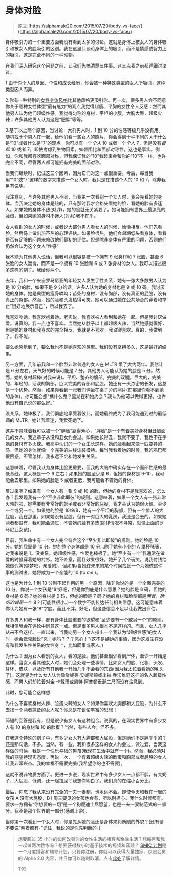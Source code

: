 # 身体对脸

> 原文:[https://alphamale20.com/2015/07/20/body-vs-face/](https://alphamale20.com/2015/07/20/body-vs-face/)

身体吸引力的一个重要方面我没有看到太多的讨论。这就是身体上被女人的身体吸引和被女人的脸吸引的区别。我在这里只谈论身体上的吸引，而不是情感或智力上的吸引，这是完全不同的一种动物。

在我们深入研究这个问题之前，让我们先搞清楚三件事。这三点我之前都详细讨论过。

1.由于你个人的基因、个性和成长经历，你会被一种特殊类型的女人所吸引，这种类型因人而异。

2.你有一种特别的[女性身体风格](https://blackdragonblog.com/2015/04/20/female-body-types-men-prefer/)比其他风格更吸引你。再一次，很多男人会不同意你关于哪种女性体型“最有魅力”的观点我觉得超瘦、平胸的女性令人反感；然而其他男人认为他们超级性感。我觉得匀称的身材，平坦的小腹，大胸大臀，超级火辣；许多其他男人认为这是“肥胖”等等。

3.基于以上两个原因，当讨论一大群男人时，1 到 10 分的性感等级几乎没有用。随机找十个男人在一起，给他们看一些女人的照片，你会得到十种不同的关于什么是“10”或者什么是“7”的观点。你可以有一个*个人* 10 或者一个*个人* 7，但是没有*目标* 10 或者 7。即使考虑到生物因素，如臀围比和面部对称性，这也是事实。例如，你和我都喜欢面部对称，但我保证我的“10”看起来会和你的“10”不一样，也许完全不同，尽管两人都可能拥有完美的面部对称。

当我们继续时，记住这三个因素，因为它们对这一点很重要。今后，每当我用“10”或“7”这样的数字来描述一个女人时，我只是在描述个人的 10 和 7，除非我另有说明。

我注意到，与许多其他男人不同，当我第一次看到一个女人时，我会先看她的身体。当我决定她的身体是热的，只有那时我才会抬头看她的脸，看她的脸有多迷人。如果她的身体不热(对*我*)，她的脸就无关紧要了。她可能拥有世界上最漂亮的脸蛋，但如果她的身材不迷人(对*我*)我不在乎。

女人看别的女人的时候，或者说大部分男人看女人的时候，恰恰相反。他们先看脸，然后马上做出热不热的心理评估。如果脸很热，他们会*然后*低头看身体，看看是否有足够的问题来修改他们最初的评估。但是除非身体有严重的问题，否则他们仍然会认为这个女人“性感”

我不能为其他男人说话，但我可以很容易被一个拥有 9 张身材和 7 张脸，甚至 6 张脸的女人赢得，而不是一个拥有 10 张脸和 6 或 7 张身材的女人。我可以描述很多这样的例子。我给你两个。

去年，我和一个来自罗马尼亚的年轻女人发生了性关系，她有一张大多数男人认为是 10 分的脸，如果不是 9 分的话。许多人认为她的身材也是 9 或 10 码。我讨厌她的身体。她是典型的瘦骨嶙峋；苗条的身材，没有胸部，没有真正的屁股，没有真正的臀部。然而，她的脸和头发热得可笑，她可以通过她在公共场合的穿着和举止“很好地展示自己”，所以我去了。

我喜欢吻她。我喜欢抱着她。老实说，我喜欢被人看到和她在一起。但是我讨厌做爱。说真的。我一点也不喜欢。当然她从脖子以上都超级火辣，当然她感觉很好，但是她的身材和我喜欢的完全相反，我就是不喜欢。我*试着*喜欢。真的，我做到了。我不能。

要么她感觉到了，要么我也不是她喜欢的类型。我们没有坚持多久，这是最好的结果。

另一方面，几年前我和一个脸型非常普通的女人在 MLTR 呆了大约两年。我估计是 6 分左右，天气好的时候可能是 7 分。其他男人可能认为她的脸是 5 分。然而，她的身材超棒(对我来说)。平坦、整齐的腹部。完美的双腿。巨大的，完美的，年轻的，活泼的胸部。巨大完美的臀部和屁股。她还有一头浓密的长发，这总是一个优势。然而，如果你看到一张我们俩坐在桌子旁的照片(在那里你看不到她的身体)，你可能会想“搞什么鬼？黑龙在和她约会？我认为他可以做得更好。也许他没有自己说的那么好。”

没关系。她棒极了，我们彻底地享受着彼此，而她最终成为了我可能遇到过的最低调的 MLTR。她让我着迷，我爱死她了。

这并不意味着我可以被一个“胖脸”赢得芳心，“胖脸”是一个有着美妙身材但丑陋面孔的女人。我这辈子从没和丑女约会过。如果她长得丑，我就不要了，我也不在乎她的身材有多火辣。我高中认识的一个女生长这样。她的脸看起来像一匹变异的马，但她的身体就像一个完美的曲线泳装模特。每当我看着她的时候，我的鸡巴都很困惑。不管怎样，我永远不会和她发生关系。

这意味着，尽管我认为身体比脸更重要，但我的大脑中确实存在一个面部性感的最低基线。这大概是一个 6 左右；如果她的脸至少是 6，但她的身材是 9-10，我可能会去那里。如果她的脸是 5 或者更低，我可能会不管她的身体。

反过来呢？如果有一个女人有一张 9 或 10 的脸，但她的身材不是我喜欢的，怎么办？我发现我有一个“至少非此即彼”的规则。这意味着，如果一个女人有一张非常火辣的脸，她需要有非常好的奶子或者非常好的屁股，我才会认为她很火辣。至少一个或另一个。如果她的脸是 10/9/8，她有一个平坦的胸部，但有一个惊人的大屁股，我在那里。如果她没有屁股，但有一对巨大的乳房，我还是会去的。如果她两者都没有，我可能会通过，不管她的脸有多热(除非情况不寻常，就像上面的罗马尼亚女孩)。

目前，我生命中有一个女人完全符合这个“至少非此即彼”的规则。她的脸是 10 分。她的屁股是 10 分。她的整个身体都是 10 分...除了她有小小的 A 罩杯咪咪，对我来说是 1。没关系。她超级性感，性爱也棒极了。她“至少有一个”我通常在做爱的时候穿着她的衬衫。她不介意，而且效果很好。她开了几个玩笑，说我付钱给她做假胸(做梦吧，亲爱的)，但如果/当她在未来的某个时候找到一个为她做这件事的测试者，她将成为一个全能的 10 (to *me* )。

这也是为什么 1 到 10 分制不起作用的另一个原因，除非你说的是一个全面完美的 10 分。你说一个女孩是“8”好吧，但是你到底是什么意思？她的脸是 8 码，但她的身材是 6 码？她的身材是 9 码，但她的脸是 7 码？她的身材和脸型都是*两者，确切的说是*一个 8？(可能性很小。)一个数字不能传达任何相关信息。这可能意味着你认为她有一张“8”字脸，而且不胖。好吧，但这些信息不足以让我做出评估。

许多男人和我一样，都有身体比脸重要的欲望和“至少要有一个或另一个”的原则，我相信我会在评论中同意这一点。但是很多男人根本不是这样的。而且，女人几乎从来不会这样。一直以来，当我向另一个女人指出一个我认为“超级性感”的女人时，她会做鬼脸说“恶！她吗？？？恶心！”(这不是嫉妒的事情，因为这发生在没有和我发生性关系的女性身上，比如同事或家人。)

为什么？因为女人看别的女人，看的是脸。他们甚至很少看到尸体，至少一开始是这样。当女人看其他女人时，她们会处理一些事情，比如女人的脸、化妆、头发、耳环、皮肤，以及所有其他我一开始几乎不会看的东西(因为我太忙着看她的乳头了)。这就是为什么女人认为像詹妮弗·安妮斯顿或米拉·乔沃维奇这样的名人超级性感，而男人们却忙着对金·卡戴珊或凯特·阿普顿垂涎三尺而没有注意到。

此时，您可能会这样想:

为什么不喜欢身材火辣、脸蛋火辣的女人？如果你喜欢大胸部和大屁股，为什么不去找一个两者兼备的女人呢？你总是在谈论丰富的思想！

简短的回答是我有，但是很少有女人有这种组合。说真的，在现实世界中有多少女人有 10 的身材和 10 的脸蛋？当然，有些人会，但不多。

在我这个特殊的例子中，有多少女人有大胸部和大屁股，但是她们不是胖乎乎的？还是那句话，不多。当然，有一些。我和很多这样的女人约会过，做过爱，当我这样做的时候，我是一个快乐幸福的男孩(我现在生活中就有一个)。然而，我必须对我的期望持现实态度。再说一次，一个有着超级火辣的脸蛋和胸部或者屁股的女人让我非常兴奋。我的幸福不需要完美(我希望你的也不需要)。

这就不说非物质方面了。更进一步说，现实世界中有多少女人一点都不胖，有大奶子，大屁股，低调，还一起拉屎？我想你明白了。我们真的在缩小百分比。

最后，你忘了我从来没有完全的一夫一妻制，也永远不会。即使今天和我在一起的女孩 A 没有大屁股，B I 周三要见的女孩也会有，所以别担心。我什么时候都有。要求一方拥有“你想要的一切”是一个狗屁迪士尼愿望，也是一夫一妻制范式的一部分。我不是那个世界的一部分(感谢上帝)。

当你第一次看到一个女人时，你是先从她的脸还是身体来判断她的外貌？(还有请不要说“两者都有。”记住，我说的是你先判断的。)

> 想要超过 35 小时的如何改善你的女性生活的播客*和*金融生活？想每月和我一起做两次教练吗？想要获得数小时基于技术的视频和音频？ [SMIC 计划](https://alphamale20.kartra.com/page/vIL17)是一个月度播客和辅导计划，只要你注册，你就可以获得大量独家、仅限会员的 Alpha 2.0 内容，并且你可以随时取消。点击[此处](https://alphamale20.kartra.com/page/vIL17)了解详情。
> 
> T9】